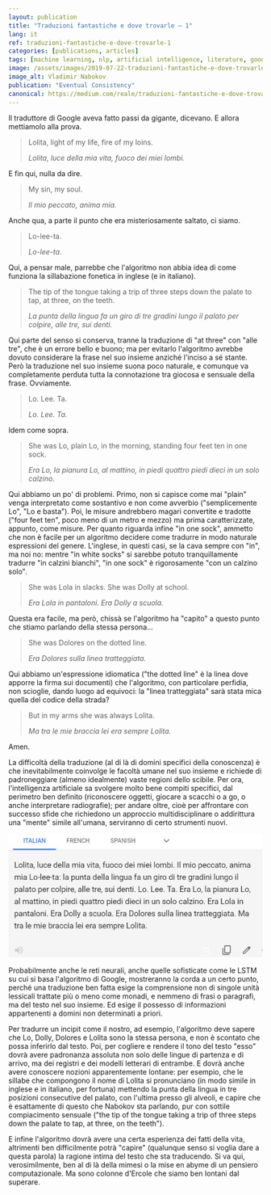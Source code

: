 ```yaml
---
layout: publication
title: "Traduzioni fantastiche e dove trovarle — 1"
lang: it
ref: traduzioni-fantastiche-e-dove-trovarle-1
categories: [publications, articles]
tags: [machine learning, nlp, artificial intelligence, literature, google]
image: /assets/images/2019-07-22-traduzioni-fantastiche-e-dove-trovarle-1.jpg
image_alt: Vladimir Nabokov
publication: "Eventual Consistency"
canonical: https://medium.com/reale/traduzioni-fantastiche-e-dove-trovarle-1-8efa64d64427
---
```


Il traduttore di Google aveva fatto passi da gigante, dicevano. E allora mettiamolo alla prova.

> Lolita, light of my life, fire of my loins.
>
> *Lolita, luce della mia vita, fuoco dei miei lombi.*

E fin qui, nulla da dire.

> My sin, my soul.
>
> *Il mio peccato, anima mia.*

Anche qua, a parte il punto che era misteriosamente saltato, ci siamo.

> Lo-lee-ta.
>
> *Lo-lee-ta.*

Qui, a pensar male, parrebbe che l'algoritmo non abbia idea di come funziona la sillabazione fonetica in inglese (e in italiano).

> The tip of the tongue taking a trip of three steps down the palate to tap, at three, on the teeth.
>
> *La punta della lingua fa un giro di tre gradini lungo il palato per colpire, alle tre, sui denti.*

Qui parte del senso si conserva, tranne la traduzione di "at three" con "alle tre", che è un errore bello e buono; ma per evitarlo l'algoritmo avrebbe dovuto considerare la frase nel suo insieme anziché l'inciso a sé stante. Però la traduzione nel suo insieme suona poco naturale, e comunque va completamente perduta tutta la connotazione tra giocosa e sensuale della frase. Ovviamente.

> Lo. Lee. Ta.
>
> *Lo. Lee. Ta.*

Idem come sopra.

> She was Lo, plain Lo, in the morning, standing four feet ten in one sock.
>
> *Era Lo, la pianura Lo, al mattino, in piedi quattro piedi dieci in un solo calzino.*

Qui abbiamo un po' di problemi. Primo, non si capisce come mai "plain" venga interpretato come sostantivo e non come avverbio ("semplicemente Lo", "Lo e basta"). Poi, le misure andrebbero magari convertite e tradotte ("four feet ten", poco meno di un metro e mezzo) ma prima caratterizzate, appunto, come misure. Per quanto riguarda infine "in one sock", ammetto che non è facile per un algoritmo decidere come tradurre in modo naturale espressioni del genere. L'inglese, in questi casi, se la cava sempre con "in", ma noi no: mentre "in white socks" si sarebbe potuto tranquillamente tradurre "in calzini bianchi", "in one sock" è rigorosamente "con un calzino solo".

> She was Lola in slacks. She was Dolly at school.
>
> *Era Lola in pantaloni. Era Dolly a scuola.*

Questa era facile, ma però, chissà se l'algoritmo ha "capito" a questo punto che stiamo parlando della stessa persona...

> She was Dolores on the dotted line.
>
> *Era Dolores sulla linea tratteggiata.*

Qui abbiamo un'espressione idiomatica ("the dotted line" è la linea dove apporre la firma sui documenti) che l'algoritmo, con particolare perfidia, non scioglie, dando luogo ad equivoci: la "linea tratteggiata" sarà stata mica quella del codice della strada?

> But in my arms she was always Lolita.
>
> *Ma tra le mie braccia lei era sempre Lolita.*

Amen.

La difficoltà della traduzione (al di là di domini specifici della conoscenza) è che inevitabilmente coinvolge le facoltà umane nel suo insieme e richiede di padroneggiare (almeno idealmente) vaste regioni dello scibile. Per ora, l'intelligenza artificiale sa svolgere molto bene compiti specifici, dal perimetro ben definito (riconoscere oggetti, giocare a scacchi o a go, o anche interpretare radiografie); per andare oltre, cioè per affrontare con successo sfide che richiedono un approccio multidisciplinare o addirittura una "mente" simile all'umana, serviranno di certo strumenti nuovi.

![Google Translator](/assets/images/2019-07-22-traduzioni-fantastiche-e-dove-trovarle-1-1.jpg)

Probabilmente anche le reti neurali, anche quelle sofisticate come le LSTM su cui si basa l'algoritmo di Google, mostreranno la corda a un certo punto, perché una traduzione ben fatta esige la comprensione non di singole unità lessicali trattate più o meno come monadi, e nemmeno di frasi o paragrafi, ma del testo nel suo insieme. Ed esige il possesso di informazioni appartenenti a domini non determinati a priori.

Per tradurre un incipit come il nostro, ad esempio, l'algoritmo deve sapere che Lo, Dolly, Dolores e Lolita sono la stessa persona, e non è scontato che possa inferirlo dal testo. Poi, per cogliere e rendere il tono del testo "esso" dovrà avere padronanza assoluta non solo delle lingue di partenza e di arrivo, ma dei registri e dei modelli letterari di entrambe. E dovrà anche avere conoscere nozioni apparentemente lontane: per esempio, che le sillabe che compongono il nome di Lolita si pronunciano (in modo simile in inglese e in italiano, per fortuna) mettendo la punta della lingua in tre posizioni consecutive del palato, con l'ultima presso gli alveoli, e capire che è esattamente di questo che Nabokov sta parlando, pur con sottile compiacimento sensuale ("the tip of the tongue taking a trip of three steps down the palate to tap, at three, on the teeth").

E infine l'algoritmo dovrà avere una certa esperienza dei fatti della vita, altrimenti ben difficilmente potrà "capire" (qualunque senso si voglia dare a questa parola) la ragione intima del testo che sta traducendo. Si va qui, verosimilmente, ben al di là della mimesi o la mise en abyme di un pensiero computazionale. Ma sono colonne d'Ercole che siamo ben lontani dal superare.
